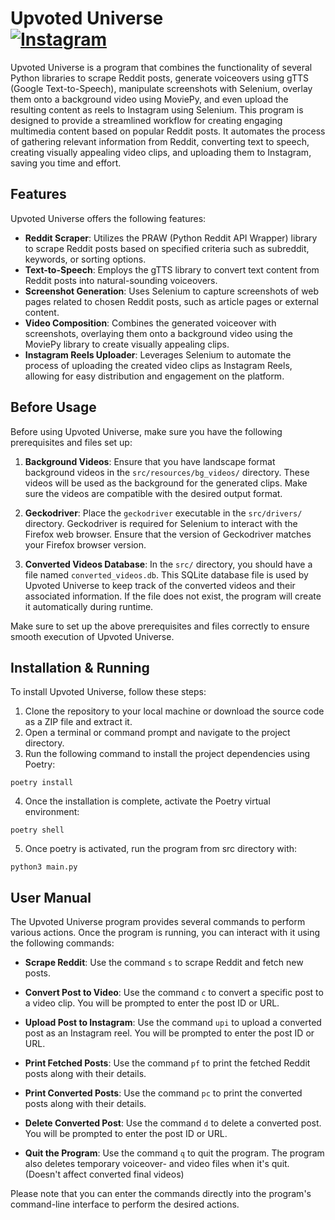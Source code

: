 # Upvoted Universe <br>[![Instagram](https://img.shields.io/badge/Instagram-E4405F?style=for-the-badge&logo=instagram&logoColor=white)](https://www.instagram.com/upvoteduniverse/)


Upvoted Universe is a program that combines the functionality of several Python libraries to scrape Reddit posts, generate voiceovers using gTTS (Google Text-to-Speech), manipulate screenshots with Selenium, overlay them onto a background video using MoviePy, and even upload the resulting content as reels to Instagram using Selenium. This program is designed to provide a streamlined workflow for creating engaging multimedia content based on popular Reddit posts. It automates the process of gathering relevant information from Reddit, converting text to speech, creating visually appealing video clips, and uploading them to Instagram, saving you time and effort.

## Features

Upvoted Universe offers the following features:

- **Reddit Scraper**: Utilizes the PRAW (Python Reddit API Wrapper) library to scrape Reddit posts based on specified criteria such as subreddit, keywords, or sorting options.
- **Text-to-Speech**: Employs the gTTS library to convert text content from Reddit posts into natural-sounding voiceovers.
- **Screenshot Generation**: Uses Selenium to capture screenshots of web pages related to chosen Reddit posts, such as article pages or external content.
- **Video Composition**: Combines the generated voiceover with screenshots, overlaying them onto a background video using the MoviePy library to create visually appealing clips.
- **Instagram Reels Uploader**: Leverages Selenium to automate the process of uploading the created video clips as Instagram Reels, allowing for easy distribution and engagement on the platform.

## Before Usage

Before using Upvoted Universe, make sure you have the following prerequisites and files set up:

1. **Background Videos**: Ensure that you have landscape format background videos in the `src/resources/bg_videos/` directory. These videos will be used as the background for the generated clips. Make sure the videos are compatible with the desired output format.

2. **Geckodriver**: Place the `geckodriver` executable in the `src/drivers/` directory. Geckodriver is required for Selenium to interact with the Firefox web browser. Ensure that the version of Geckodriver matches your Firefox browser version.

3. **Converted Videos Database**: In the `src/` directory, you should have a file named `converted_videos.db`. This SQLite database file is used by Upvoted Universe to keep track of the converted videos and their associated information. If the file does not exist, the program will create it automatically during runtime.

Make sure to set up the above prerequisites and files correctly to ensure smooth execution of Upvoted Universe.

## Installation & Running

To install Upvoted Universe, follow these steps:

1. Clone the repository to your local machine or download the source code as a ZIP file and extract it.
2. Open a terminal or command prompt and navigate to the project directory.
3. Run the following command to install the project dependencies using Poetry:

```
poetry install
```
4. Once the installation is complete, activate the Poetry virtual environment:
```
poetry shell
```
5. Once poetry is activated, run the program from src directory with:
```
python3 main.py
```
## User Manual

The Upvoted Universe program provides several commands to perform various actions. Once the program is running, you can interact with it using the following commands:

- **Scrape Reddit**: Use the command `s` to scrape Reddit and fetch new posts.

- **Convert Post to Video**: Use the command `c` to convert a specific post to a video clip. You will be prompted to enter the post ID or URL.

- **Upload Post to Instagram**: Use the command `upi` to upload a converted post as an Instagram reel. You will be prompted to enter the post ID or URL.

- **Print Fetched Posts**: Use the command `pf` to print the fetched Reddit posts along with their details.

- **Print Converted Posts**: Use the command `pc` to print the converted posts along with their details.

- **Delete Converted Post**: Use the command `d` to delete a converted post. You will be prompted to enter the post ID or URL.

- **Quit the Program**: Use the command `q` to quit the program. The program also deletes temporary voiceover- and video files when it's quit. (Doesn't affect converted final videos)

Please note that you can enter the commands directly into the program's command-line interface to perform the desired actions.
